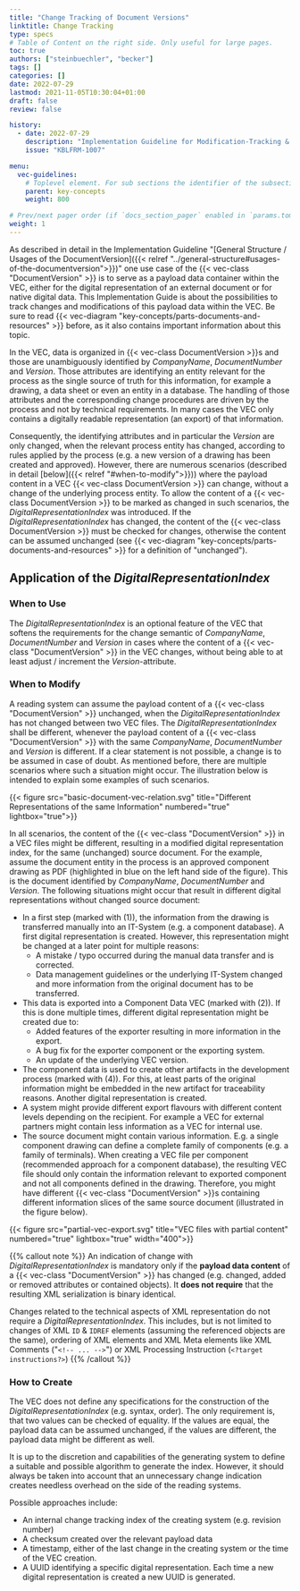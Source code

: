 ```yaml
---
title: "Change Tracking of Document Versions"
linktitle: Change Tracking
type: specs
# Table of Content on the right side. Only useful for large pages.
toc: true
authors: ["steinbuechler", "becker"]
tags: []
categories: []
date: 2022-07-29
lastmod: 2021-11-05T10:30:04+01:00
draft: false
review: false

history:
  - date: 2022-07-29
    description: "Implementation Guideline for Modification-Tracking & Versioning"
    issue: "KBLFRM-1007"

menu:
  vec-guidelines:
    # Toplevel element. For sub sections the identifier of the subsection
    parent: key-concepts
    weight: 800

# Prev/next pager order (if `docs_section_pager` enabled in `params.toml`)
weight: 1
---
```

As described in detail in the Implementation Guideline "[General Structure / Usages of the DocumentVersion]({{< relref "../general-structure#usages-of-the-documentversion">}})" one use case of the {{< vec-class "DocumentVersion" >}} is to serve as a payload data container within the VEC, either for the digital representation of an external document or for native digital data. This Implementation Guide is about the possibilities to track changes and modifications of this payload data within the VEC. Be sure to read {{< vec-diagram "key-concepts/parts-documents-and-resources" >}} before, as it also contains important information about this topic.

In the VEC, data is organized in {{< vec-class DocumentVersion >}}s and those are unambiguously identified by _CompanyName_, _DocumentNumber_ and _Version_. Those attributes are identifying an entity relevant for the process as the single source of truth for this information, for example a drawing, a data sheet or even an entity in a database. The handling of those attributes and the corresponding change procedures are driven by the process and not by technical requirements. In many cases the VEC only contains a digitally readable representation (an export) of that information. 

Consequently, the identifying attributes and in particular the _Version_ are only changed, when the relevant process entity has changed, according to rules applied by the process (e.g. a new version of a drawing has been created and approved). However, there are numerous scenarios (described in detail [below]({{< relref "#when-to-modify">}})) where the payload content in a VEC {{< vec-class DocumentVersion >}} can change, without a change of the underlying process entity. To allow the content of a {{< vec-class DocumentVersion >}} to be marked as changed in such scenarios, the _DigitalRepresentationIndex_ was introduced. If the _DigitalRepresentationIndex_ has changed, the content of the {{< vec-class DocumentVersion >}} must be checked for changes, otherwise the content can be assumed unchanged (see {{< vec-diagram "key-concepts/parts-documents-and-resources" >}} for a definition of "unchanged").  

## Application of the _DigitalRepresentationIndex_

### When to Use

The _DigitalRepresentationIndex_ is an optional feature of the VEC that softens the requirements for the change semantic of _CompanyName_, _DocumentNumber_ and _Version_ in cases where the content of a {{< vec-class "DocumentVersion" >}} in the VEC changes, without being able to at least adjust / increment the _Version_-attribute.

### When to Modify

A reading system can assume the payload content of a {{< vec-class "DocumentVersion" >}} unchanged, when the _DigitalRepresentationIndex_ has not changed between two VEC files. The _DigitalRepresentationIndex_ shall be different, whenever the payload content of a {{< vec-class "DocumentVersion" >}} with the same _CompanyName_, _DocumentNumber_ and _Version_ is different. If a clear statement is not possible, a change is to be assumed in case of doubt. 
As mentioned before, there are multiple scenarios where such a situation might occur. The illustration below is intended to explain some examples of such scenarios.

{{< figure src="basic-document-vec-relation.svg"  title="Different Representations of the same Information" numbered="true" lightbox="true">}}

In all scenarios, the content of the {{< vec-class "DocumentVersion" >}} in a VEC files might be different, resulting in a modified digital representation index, for the same (unchanged) source document. For the example, assume the document entity in the process is an approved component drawing as PDF (highlighted in blue on the left hand side of the figure). This is the document identified by _CompanyName_, _DocumentNumber_ and _Version_. The following situations might occur that result in different digital representations without changed source document: 

- In a first step (marked with (1)), the information from the drawing is transferred manually into an IT-System (e.g. a component database). A first digital representation is created. However, this representation might be changed at a later point for multiple reasons:
   - A mistake / typo occurred during the manual data transfer and is corrected. 
   - Data management guidelines or the underlying IT-System changed and more information from the original document has to be transferred.
- This data is exported into a Component Data VEC (marked with (2)). If this is done multiple times, different digital representation might be created due to:
   - Added features of the exporter resulting in more information in the export. 
   - A bug fix for the exporter component or the exporting system.
   - An update of the underlying VEC version.
- The component data is used to create other artifacts in the development process (marked with (4)). For this, at least parts of the original information might be embedded in the new artifact for traceability reasons. Another digital representation is created. 
- A system might provide different export flavours with different content levels depending on the recipient. For example a VEC for external partners might contain less information as a VEC for internal use.
- The source document might contain various information. E.g. a single component drawing can define a complete family of components (e.g. a family of terminals). When creating a VEC file per component (recommended approach for a component database), the resulting VEC file should only contain the information relevant to exported component and not all components defined in the drawing. Therefore, you might have different {{< vec-class "DocumentVersion" >}}s containing different information slices of the same source document (illustrated in the figure below).

{{< figure src="partial-vec-export.svg" title="VEC files with partial content" numbered="true" lightbox="true" width="400">}}

{{% callout note %}}
An indication of change with _DigitalRepresentationIndex_ is mandatory only if the **payload data content** of a {{< vec-class "DocumentVersion" >}} has changed (e.g. changed, added or removed attributes or contained objects). It **does not require** that the resulting XML serialization is binary identical. 

Changes related to the technical aspects of XML representation do not require a _DigitalRepresentationIndex_. This includes, but is not limited to changes of XML `ID` & `IDREF` elements (assuming the referenced objects are the same), ordering of XML elements and XML Meta elements like XML Comments ("`<!-- ... -->`") or XML Processing Instruction (`<?target instructions?>`)
{{% /callout %}}

### How to Create

The VEC does not define any specifications for the construction of the _DigitalRepresentationIndex_ (e.g. syntax, order). The only requirement is, that two values can be checked of equality. If the values are equal, the payload data can be assumed unchanged, if the values are different, the payload data might be different as well.  

It is up to the discretion and capabilities of the generating system to define a suitable and possible algorithm to generate the index. However, it should always be taken into account that an unnecessary change indication creates needless overhead on the side of the reading systems.

Possible approaches include:

- An internal change tracking index of the creating system (e.g. revision number)
- A checksum created over the relevant payload data
- A timestamp, either of the last change in the creating system or the time of the VEC creation. 
- A UUID identifying a specific digital representation. Each time a new digital representation is created a new UUID is generated. 
